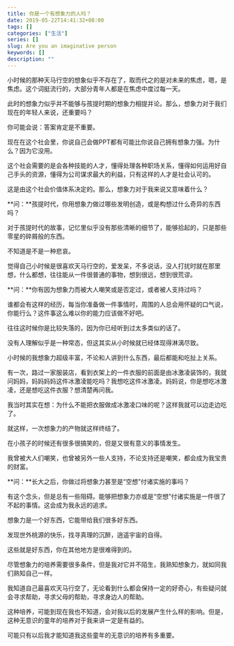 ```yaml
---
title: 你是一个有想象力的人吗？
date: 2019-05-22T14:41:32+08:00
tags: []
categories: ["生活"]
series: []
slug: Are you an imaginative person
keywords: []
description: ""
---
```


小时候的那种天马行空的想象似乎不存在了，取而代之的是对未来的焦虑，嗯，是焦虑。这个词挺流行的，大部分青年人都是在焦虑中度过每一天。

此时的想象力似乎并不能够与孩提时期的想象力相提并论。那么，想象力对于我们现在的年轻人来说，还重要吗？

你可能会说：答案肯定是不重要。

现在在这个社会里，你说自己会做PPT都有可能比你说自己拥有想象力强。为什么？因为它没用。

这个社会需要的是会各种技能的人才，懂得处理各种职场关系，懂得如何运用好自己手头的资源，懂得为公司谋求最大的利益，只有这样的人才是社会认可的。

这是由这个社会价值体系决定的。那么，想象力对于我来说又意味着什么？

**问：**孩提时代，你用想象力做过哪些发明创造，或是构想过什么奇异的东西吗？

对于孩提时代的故事，记忆里似乎没有那些清晰的细节了，能够拾起的，只是那些零星的碎屑般的东西。

不知道是不是一种悲哀。

觉得自己小时候是很喜欢天马行空的，爱发呆，不多说话，没人打扰时就在那里想，什么都想，往往能从一件很普通的事物，想到很远，想到很荒谬。

**问：**你有因为想象力而被大人嘲笑或是否定过，或者被人支持过吗？

谁都会有这样的经历，每当你准备做一件事情时，周围的人总会用怀疑的口气说，你能行么？这件事这么难以你的能力应该做不好吧。

往往这时候你是比较失落的，因为你已经听到过太多类似的话了。

没有人理解似乎是一种常态，但这其实从小时候就已经体现得淋漓尽致。

小时候的我想象力超级丰富，不论和人讲到什么东西，最后都能和吃扯上关系。

有一次，路过一家服装店，看到衣架上的一件衣服的前面是由冰激凌装饰的，我就问妈妈，妈妈妈妈这件冰激凌能吃吗？我想吃这件冰激凌。妈妈说，你是想吃冰激凌，还是想吃这件衣服？想清楚再问我。

我当时其实在想：为什么不能把衣服做成冰激凌口味的呢？这样我就可以边走边吃了。

就这样，一次想象力的产物就这样终结了。

在小孩子的时候还有很多很搞笑的，但是又很有意义的事情发生。

我曾被大人们嘲笑，也曾被另外一些人支持，不论支持还是嘲笑，都会成为我宝贵的财富。

**问：**长大之后，你做过将想象力甚至是“空想”付诸实施的事吗？

有这个念头，但是总有一些阻碍。能够把想象力亦或是“空想”付诸实施是一件很了不起的事情。这会成为我永远的追求。

想象力是一个好东西，它能带给我们很多好东西。

发现世外桃源的快乐，找寻真理的沉醉，逍遥宇宙的自得。

这些就是好东西，你在其他地方是很难得到的。

尽管想象力的培养需要很多条件，但是我对它并不陌生，我熟知想象力，就如同我们熟知自己一样。

我知道自己最喜欢天马行空了，无论看到什么都会保持一定的好奇心，有些疑问就会寻求帮助，寻求父母的帮助，寻求身边人的帮助。

这种培养，可能到现在我也不知道，会对我以后的发展产生什么样的影响。但是，这种无意识的童年的培养对于我来讲一定是有益的。

可能只有以后我才能知道我这些童年的无意识的培养有多重要。